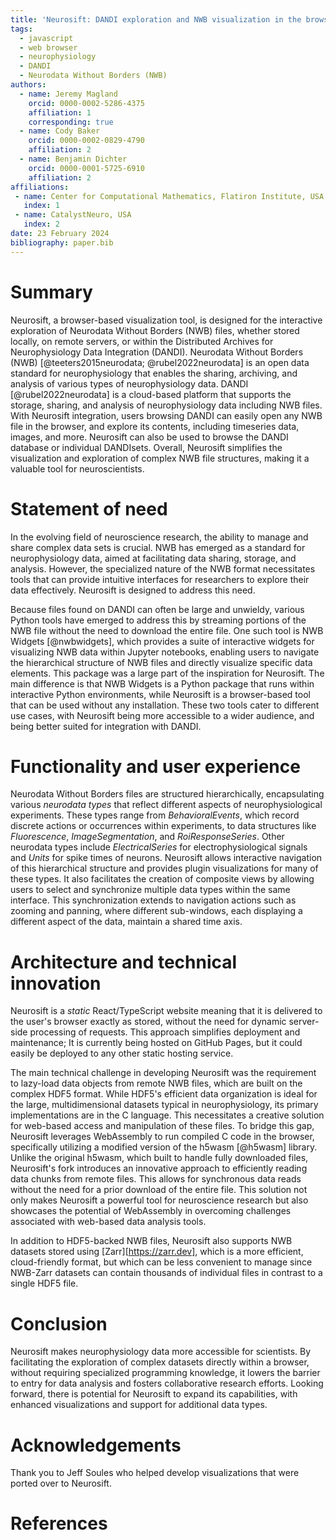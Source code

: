 ```yaml
---
title: 'Neurosift: DANDI exploration and NWB visualization in the browser'
tags:
  - javascript
  - web browser
  - neurophysiology
  - DANDI
  - Neurodata Without Borders (NWB)
authors:
  - name: Jeremy Magland
    orcid: 0000-0002-5286-4375
    affiliation: 1
    corresponding: true
  - name: Cody Baker
    orcid: 0000-0002-0829-4790
    affiliation: 2
  - name: Benjamin Dichter
    orcid: 0000-0001-5725-6910
    affiliation: 2
affiliations:
 - name: Center for Computational Mathematics, Flatiron Institute, USA
   index: 1
 - name: CatalystNeuro, USA
   index: 2
date: 23 February 2024
bibliography: paper.bib
---
```


# Summary

Neurosift, a browser-based visualization tool,
is designed for the interactive exploration of Neurodata Without Borders (NWB) files,
whether stored locally, on remote servers,
or within the Distributed Archives for Neurophysiology Data Integration (DANDI).
Neurodata Without Borders (NWB) [@teeters2015neurodata; @rubel2022neurodata] is an open data standard for neurophysiology that enables the sharing, archiving, and analysis of various types of neurophysiology data.
DANDI [@rubel2022neurodata] is a cloud-based platform that supports the storage, sharing, and analysis of neurophysiology data including NWB files.
With Neurosift integration, users browsing DANDI can easily open any NWB file in the browser,
and explore its contents, including timeseries data, images, and more.
Neurosift can also be used to browse the DANDI database or individual DANDIsets.
Overall, Neurosift simplifies the visualization and exploration of complex NWB file structures,
making it a valuable tool for neuroscientists.

# Statement of need

In the evolving field of neuroscience research, the ability to manage and share complex data sets is crucial. NWB has emerged as a standard for neurophysiology data, aimed at facilitating data sharing, storage, and analysis. However, the specialized nature of the NWB format necessitates tools that can provide intuitive interfaces for researchers to explore their data effectively. Neurosift is designed to address this need.

Because files found on DANDI can often be large and unwieldy, various Python tools have emerged to address this by streaming portions of the NWB file without the need to download the entire file. One such tool is NWB Widgets [@nwbwidgets], which provides a suite of interactive widgets for visualizing NWB data within Jupyter notebooks, enabling users to navigate the hierarchical structure of NWB files and directly visualize specific data elements. This package was a large part of the inspiration for Neurosift. The main difference is that NWB Widgets is a Python package that runs within interactive Python environments, while Neurosift is a browser-based tool that can be used without any installation. These two tools cater to different use cases, with Neurosift being more accessible to a wider audience, and being better suited for integration with DANDI.

# Functionality and user experience

Neurodata Without Borders files are structured hierarchically, encapsulating various *neurodata types* that reflect different aspects of neurophysiological experiments. These types range from *BehavioralEvents*, which record discrete actions or occurrences within experiments, to data structures like *Fluorescence*, *ImageSegmentation*, and *RoiResponseSeries*. Other neurodata types include *ElectricalSeries* for electrophysiological signals and *Units* for spike times of neurons. Neurosift allows interactive navigation of this hierarchical structure and provides plugin visualizations for many of these types. It also facilitates the creation of composite views by allowing users to select and synchronize multiple data types within the same interface. This synchronization extends to navigation actions such as zooming and panning, where different sub-windows, each displaying a different aspect of the data, maintain a shared time axis.

# Architecture and technical innovation

Neurosift is a *static* React/TypeScript website meaning that it is delivered to the user's browser exactly as stored, without the need for dynamic server-side processing of requests. This approach simplifies deployment and maintenance; It is currently being hosted on GitHub Pages, but it could easily be deployed to any other static hosting service.

The main technical challenge in developing Neurosift was the requirement to lazy-load data objects from remote NWB files, which are built on the complex HDF5 format. While HDF5's efficient data organization is ideal for the large, multidimensional datasets typical in neurophysiology, its primary implementations are in the C language. This necessitates a creative solution for web-based access and manipulation of these files. To bridge this gap, Neurosift leverages WebAssembly to run compiled C code in the browser, specifically utilizing a modified version of the h5wasm [@h5wasm] library. Unlike the original h5wasm, which built to handle fully downloaded files, Neurosift's fork introduces an innovative approach to efficiently reading data chunks from remote files. This allows for synchronous data reads without the need for a prior download of the entire file. This solution not only makes Neurosift a powerful tool for neuroscience research but also showcases the potential of WebAssembly in overcoming challenges associated with web-based data analysis tools.

In addition to HDF5-backed NWB files, Neurosift also supports NWB datasets stored using [Zarr][https://zarr.dev], which is a more efficient, cloud-friendly format, but which can be less convenient to manage since NWB-Zarr datasets can contain thousands of individual files in contrast to a single HDF5 file.

# Conclusion

Neurosift makes neurophysiology data more accessible for scientists. By facilitating the exploration of complex datasets directly within a browser, without requiring specialized programming knowledge, it lowers the barrier to entry for data analysis and fosters collaborative research efforts. Looking forward, there is potential for Neurosift to expand its capabilities, with enhanced visualizations and support for additional data types.

# Acknowledgements

Thank you to Jeff Soules who helped develop visualizations that were ported over to Neurosift.

# References
